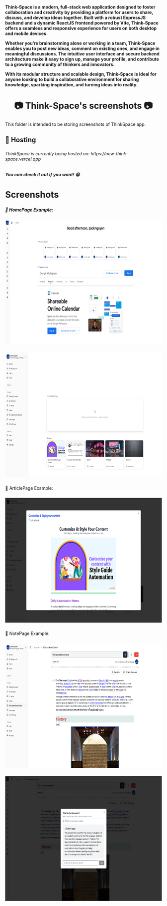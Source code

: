 ###

<h4>
  Think-Space is a modern, full-stack web application designed to foster collaboration and creativity by providing a platform for users to share, discuss, and develop ideas together. Built with a robust ExpressJS backend and a dynamic ReactJS frontend powered by Vite, Think-Space offers a seamless and responsive experience for users on both desktop and mobile devices.

Whether you’re brainstorming alone or working in a team, Think-Space enables you to post new ideas, comment on existing ones, and engage in meaningful discussions. The intuitive user interface and secure backend architecture make it easy to sign up, manage your profile, and contribute to a growing community of thinkers and innovators.

With its modular structure and scalable design, Think-Space is ideal for anyone looking to build a collaborative environment for sharing knowledge, sparking inspiration, and turning ideas into reality.
</h4>

###

<h1 align="center">📷 Think-Space's screenshots 📷</h1>

###

<p align="left">This folder is intended to be storing screenshots of ThinkSpace app.</p>

###

<h2 align="left">🚀 Hosting</h2>

###

<h6 align="left">ThinkSpace is currently being hosted on: https://new-think-space.vercel.app</h6>

###

<h5 align="left">You can check it out if you want! 😁</h5>

###

<h1 align="left">Screenshots</h1>

###

<h5 align="left">🔽 HomePage Example:</h5>

###

<div align="center">
  <img height="400" src="https://github.com/JungCode/Think-Space/blob/main/screenshots/homePage-1.png?raw=true"  />
</div>

###

<div align="center">
  <img height="400" src="https://github.com/JungCode/Think-Space/blob/main/screenshots/homePage-2.png?raw=true"  />
</div>

###

<p align="left">🔽 ArticlePage Example:</p>

###

<div align="center">
  <img height="400" src="https://github.com/JungCode/Think-Space/blob/main/screenshots/articlePage.png?raw=true"  />
</div>

###

<p align="left">🔽 NotePage Example:</p>

###

<div align="center">
  <img height="400" src="https://github.com/JungCode/Think-Space/blob/main/screenshots/pageExample-1.png?raw=true"  />
</div>

###

<div align="center">
  <img height="400" src="https://github.com/JungCode/Think-Space/blob/main/screenshots/pageExample-2.png?raw=true"  />
</div>

###
